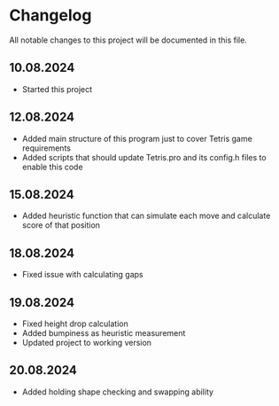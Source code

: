 # Changelog

All notable changes to this project will be documented in this file.

## 10.08.2024

* Started this project

## 12.08.2024

* Added main structure of this program just to cover Tetris game requirements
* Added scripts that should update Tetris.pro and its config.h files to enable this code

## 15.08.2024

* Added heuristic function that can simulate each move and calculate score of that position

## 18.08.2024

* Fixed issue with calculating gaps

## 19.08.2024

* Fixed height drop calculation
* Added bumpiness as heuristic measurement
* Updated project to working version

## 20.08.2024

* Added holding shape checking and swapping ability
